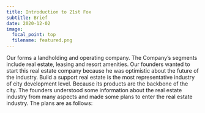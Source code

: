 ```yaml
---
title: Introduction to 21st Fox
subtitle: Brief
date: 2020-12-02
image:
  focal_point: top
  filename: featured.png
---
```

Our forms a landholding and operating company. The Company’s segments include real estate, leasing and resort amenities. Our founders wanted to start this real estate company because he was optimistic about the future of the industry. Build a support real estate is the most representative industry of city development level. Because its products are the backbone of the city. The founders understood some information about the real estate industry from many aspects and made some plans to enter the real estate industry. The plans are as follows: